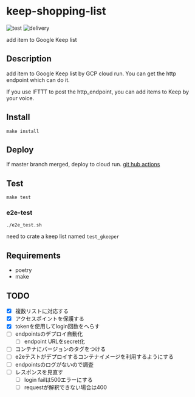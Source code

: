 # keep-shopping-list

![test](https://github.com/tktkc72/gkeeper/workflows/test/badge.svg?branch=master)
![delivery](https://github.com/tktkc72/gkeeper/workflows/delivery/badge.svg?branch=master)

add item to Google Keep list

## Description

add item to Google Keep list by GCP cloud run.
You can get the http endpoint which can do it.

If you use IFTTT to post the http_endpoint,
you can add items to Keep by your voice.

## Install

`make install`

## Deploy

If master branch merged, deploy to cloud run.
[git hub actions](https://github.com/tktkc72/gkeeper/actions?query=workflow%3Adelivery)

## Test

`make test`

### e2e-test

`./e2e_test.sh`

need to crate a keep list named `test_gkeeper`

## Requirements

- poetry
- make

## TODO

- [x] 複数リストに対応する
- [x] アクセスポイントを保護する
- [x] tokenを使用してlogin回数をへらす
- [ ] endpointsのデプロイ自動化
  - [ ] endpoint URLをsecret化
- [ ] コンテナにバージョンのタグをつける
- [ ] e2eテストがデプロイするコンテナイメージを利用するようにする
- [ ] endpointsのログがないので調査
- [ ] レスポンスを見直す
  - [ ] login failは500エラーにする
  - [ ] requestが解釈できない場合は400

